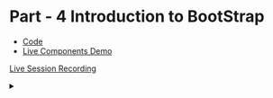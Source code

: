 # Part - 4 Introduction to BootStrap

- [Code](https://github.com/tinkerhublbsce/Web-foundry-Resources/tree/main/part4/Code)
- [Live Components Demo](Demo.md)

[Live Session Recording](https://youtu.be/RFoQiybhcfg)

<details><summary></summary>Thank You<script async src="https://cdn.splitbee.io/sb.js"></script></details>

